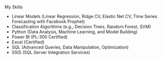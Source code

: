 My Skills

* Linear Models (Linear Regression, Ridge CV, Elastic Net CV, Time Series Forecasting with Facebook Prophet)
* Classification Algorithms (e.g., Decision Trees, Random Forest, SVM)
* Python (Data Analysis, Machine Learning, and Model Building)
* Power BI (PL-300 Certified)
* Excel (Certified)
* SQL (Advanced Queries, Data Manipulation, Optimization)
* SSIS (SQL Server Integration Services)

